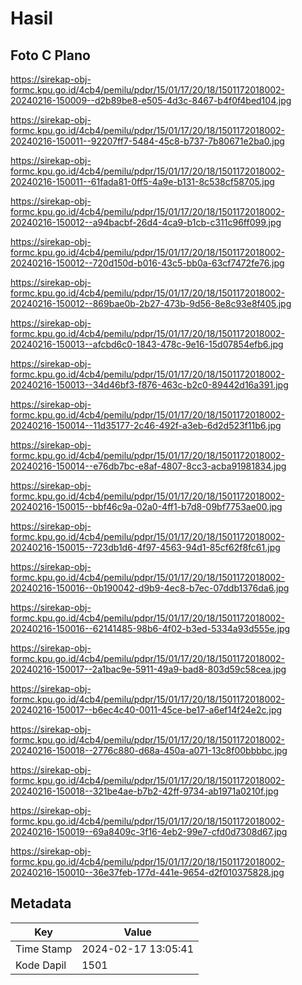 # Hasil

## Foto C Plano

https://sirekap-obj-formc.kpu.go.id/4cb4/pemilu/pdpr/15/01/17/20/18/1501172018002-20240216-150009--d2b89be8-e505-4d3c-8467-b4f0f4bed104.jpg

https://sirekap-obj-formc.kpu.go.id/4cb4/pemilu/pdpr/15/01/17/20/18/1501172018002-20240216-150011--92207ff7-5484-45c8-b737-7b80671e2ba0.jpg

https://sirekap-obj-formc.kpu.go.id/4cb4/pemilu/pdpr/15/01/17/20/18/1501172018002-20240216-150011--61fada81-0ff5-4a9e-b131-8c538cf58705.jpg

https://sirekap-obj-formc.kpu.go.id/4cb4/pemilu/pdpr/15/01/17/20/18/1501172018002-20240216-150012--a94bacbf-26d4-4ca9-b1cb-c311c96ff099.jpg

https://sirekap-obj-formc.kpu.go.id/4cb4/pemilu/pdpr/15/01/17/20/18/1501172018002-20240216-150012--720d150d-b016-43c5-bb0a-63cf7472fe76.jpg

https://sirekap-obj-formc.kpu.go.id/4cb4/pemilu/pdpr/15/01/17/20/18/1501172018002-20240216-150012--869bae0b-2b27-473b-9d56-8e8c93e8f405.jpg

https://sirekap-obj-formc.kpu.go.id/4cb4/pemilu/pdpr/15/01/17/20/18/1501172018002-20240216-150013--afcbd6c0-1843-478c-9e16-15d07854efb6.jpg

https://sirekap-obj-formc.kpu.go.id/4cb4/pemilu/pdpr/15/01/17/20/18/1501172018002-20240216-150013--34d46bf3-f876-463c-b2c0-89442d16a391.jpg

https://sirekap-obj-formc.kpu.go.id/4cb4/pemilu/pdpr/15/01/17/20/18/1501172018002-20240216-150014--11d35177-2c46-492f-a3eb-6d2d523f11b6.jpg

https://sirekap-obj-formc.kpu.go.id/4cb4/pemilu/pdpr/15/01/17/20/18/1501172018002-20240216-150014--e76db7bc-e8af-4807-8cc3-acba91981834.jpg

https://sirekap-obj-formc.kpu.go.id/4cb4/pemilu/pdpr/15/01/17/20/18/1501172018002-20240216-150015--bbf46c9a-02a0-4ff1-b7d8-09bf7753ae00.jpg

https://sirekap-obj-formc.kpu.go.id/4cb4/pemilu/pdpr/15/01/17/20/18/1501172018002-20240216-150015--723db1d6-4f97-4563-94d1-85cf62f8fc61.jpg

https://sirekap-obj-formc.kpu.go.id/4cb4/pemilu/pdpr/15/01/17/20/18/1501172018002-20240216-150016--0b190042-d9b9-4ec8-b7ec-07ddb1376da6.jpg

https://sirekap-obj-formc.kpu.go.id/4cb4/pemilu/pdpr/15/01/17/20/18/1501172018002-20240216-150016--62141485-98b6-4f02-b3ed-5334a93d555e.jpg

https://sirekap-obj-formc.kpu.go.id/4cb4/pemilu/pdpr/15/01/17/20/18/1501172018002-20240216-150017--2a1bac9e-5911-49a9-bad8-803d59c58cea.jpg

https://sirekap-obj-formc.kpu.go.id/4cb4/pemilu/pdpr/15/01/17/20/18/1501172018002-20240216-150017--b6ec4c40-0011-45ce-be17-a6ef14f24e2c.jpg

https://sirekap-obj-formc.kpu.go.id/4cb4/pemilu/pdpr/15/01/17/20/18/1501172018002-20240216-150018--2776c880-d68a-450a-a071-13c8f00bbbbc.jpg

https://sirekap-obj-formc.kpu.go.id/4cb4/pemilu/pdpr/15/01/17/20/18/1501172018002-20240216-150018--321be4ae-b7b2-42ff-9734-ab1971a0210f.jpg

https://sirekap-obj-formc.kpu.go.id/4cb4/pemilu/pdpr/15/01/17/20/18/1501172018002-20240216-150019--69a8409c-3f16-4eb2-99e7-cfd0d7308d67.jpg

https://sirekap-obj-formc.kpu.go.id/4cb4/pemilu/pdpr/15/01/17/20/18/1501172018002-20240216-150010--36e37feb-177d-441e-9654-d2f010375828.jpg


## Metadata

| Key        | Value               |
| ---------- | ------------------- |
| Time Stamp | 2024-02-17 13:05:41 |
| Kode Dapil | 1501                |



